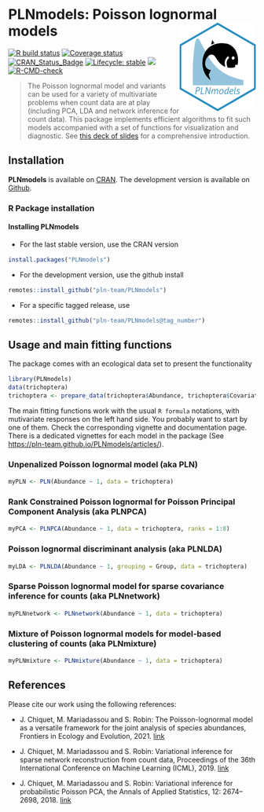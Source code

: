 
# PLNmodels: Poisson lognormal models <img src="man/figures/logo.png" align="right" width="155" height="180"/>

<!-- badges: start -->

[![R build
status](https://github.com/pln-team/PLNmodels/workflows/R-CMD-check/badge.svg)](https://github.com/pln-team/PLNmodels/actions)
[![Coverage
status](https://codecov.io/gh/pln-team/PLNmodels/branch/master/graph/badge.svg)](https://codecov.io/github/pln-team/PLNmodels?branch=master)
[![CRAN_Status_Badge](http://www.r-pkg.org/badges/version/PLNmodels)](https://cran.r-project.org/package=PLNmodels)
[![Lifecycle:
stable](https://img.shields.io/badge/lifecycle-stable-blue.svg)](https://lifecycle.r-lib.org/articles/stages.html)
[![](https://img.shields.io/github/last-commit/pln-team/PLNmodels.svg)](https://github.com/pln-team/PLNmodels/commits/master)
[![R-CMD-check](https://github.com/PLN-team/PLNmodels/workflows/R-CMD-check/badge.svg)](https://github.com/PLN-team/PLNmodels/actions)
<!-- badges: end -->

> The Poisson lognormal model and variants can be used for a variety of
> multivariate problems when count data are at play (including PCA, LDA
> and network inference for count data). This package implements
> efficient algorithms to fit such models accompanied with a set of
> functions for visualization and diagnostic. See [this deck of
> slides](https://pln-team.github.io/slideshow/slides) for a
> comprehensive introduction.

## Installation

**PLNmodels** is available on
[CRAN](https://cran.r-project.org/package=PLNmodels). The development
version is available on [Github](https://github.com/pln-team/PLNmodels).

### R Package installation

<!-- #### CRAN dependencies -->
<!-- **PLNmodels** needs the following CRAN R packages, so check that they are are installed on your computer. -->
<!-- ```{r CRAN dependencies, eval = FALSE} -->
<!-- required_CRAN <- c("R6", "glassoFast", "Matrix", "Rcpp", "RcppArmadillo", -->
<!--                    "nloptr", "igraph", "grid", "gridExtra", "dplyr", -->
<!--                    "tidyr", "ggplot2", "corrplot", "magrittr", "devtools") -->
<!-- not_installed_CRAN <- setdiff(required_CRAN, rownames(installed.packages())) -->
<!-- if (length(not_installed_CRAN) > 0) install.packages(not_installed_CRAN) -->
<!-- ``` -->
<!-- #### Bioconductor dependencies -->
<!-- **PLNmodels** also needs two BioConductor packages -->
<!-- ```{r Bioconductor dependencies, eval = FALSE} -->
<!-- required_BioC <- c("phyloseq", "biomformat") -->
<!-- not_installed_BioC <- setdiff(required_BioC, rownames(installed.packages())) -->
<!-- if (length(not_installed_BioC) > 0) BiocManager::install(not_installed_BioC) -->
<!-- ``` -->

#### Installing PLNmodels

-   For the last stable version, use the CRAN version

``` r
install.packages("PLNmodels")
```

-   For the development version, use the github install

``` r
remotes::install_github("pln-team/PLNmodels")
```

-   For a specific tagged release, use

``` r
remotes::install_github("pln-team/PLNmodels@tag_number")
```

## Usage and main fitting functions

The package comes with an ecological data set to present the
functionality

``` r
library(PLNmodels)
data(trichoptera)
trichoptera <- prepare_data(trichoptera$Abundance, trichoptera$Covariate)
```

The main fitting functions work with the usual `R formula` notations,
with mutivariate responses on the left hand side. You probably want to
start by one of them. Check the corresponding vignette and documentation
page. There is a dedicated vignettes for each model in the package (See
<https://pln-team.github.io/PLNmodels/articles/>).

### Unpenalized Poisson lognormal model (aka PLN)

``` r
myPLN <- PLN(Abundance ~ 1, data = trichoptera)
```

### Rank Constrained Poisson lognormal for Poisson Principal Component Analysis (aka PLNPCA)

``` r
myPCA <- PLNPCA(Abundance ~ 1, data = trichoptera, ranks = 1:8)
```

### Poisson lognormal discriminant analysis (aka PLNLDA)

``` r
myLDA <- PLNLDA(Abundance ~ 1, grouping = Group, data = trichoptera)
```

### Sparse Poisson lognormal model for sparse covariance inference for counts (aka PLNnetwork)

``` r
myPLNnetwork <- PLNnetwork(Abundance ~ 1, data = trichoptera)
```

### Mixture of Poisson lognormal models for model-based clustering of counts (aka PLNmixture)

``` r
myPLNmixture <- PLNmixture(Abundance ~ 1, data = trichoptera)
```

## References

Please cite our work using the following references:

-   J. Chiquet, M. Mariadassou and S. Robin: The Poisson-lognormal model
    as a versatile framework for the joint analysis of species
    abundances, Frontiers in Ecology and Evolution, 2021.
    [link](https://www.frontiersin.org/articles/10.3389/fevo.2021.588292/full)

-   J. Chiquet, M. Mariadassou and S. Robin: Variational inference for
    sparse network reconstruction from count data, Proceedings of the
    36th International Conference on Machine Learning (ICML), 2019.
    [link](http://proceedings.mlr.press/v97/chiquet19a.html)

-   J. Chiquet, M. Mariadassou and S. Robin: Variational inference for
    probabilistic Poisson PCA, the Annals of Applied Statistics, 12:
    2674–2698, 2018. [link](http://dx.doi.org/10.1214/18%2DAOAS1177)
